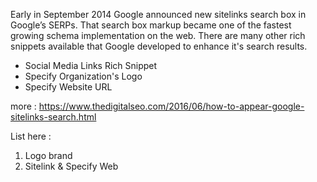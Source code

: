 Early in September 2014 Google announced new sitelinks search box in Google’s SERPs. That search box markup became one of the fastest growing schema implementation on the web.
There are many other rich snippets available that Google developed to enhance it's search results.
- Social Media Links Rich Snippet
- Specify Organization's Logo
- Specify Website URL


more : https://www.thedigitalseo.com/2016/06/how-to-appear-google-sitelinks-search.html


List here :
1. Logo brand
2. Sitelink & Specify Web

